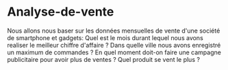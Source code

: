 # Analyse-de-vente


Nous allons nous baser sur les données mensuelles de vente d'une société de smartphone et gadgets:
Quel est le mois durant lequel nous avons realiser le meilleur chiffre d'affaire ?
Dans quelle ville nous avons enregistré un maximum de commandes ?
En quel moment doit-on faire une campagne publicitaire pour avoir plus de ventes ?
Quel produit se vent le plus ?
